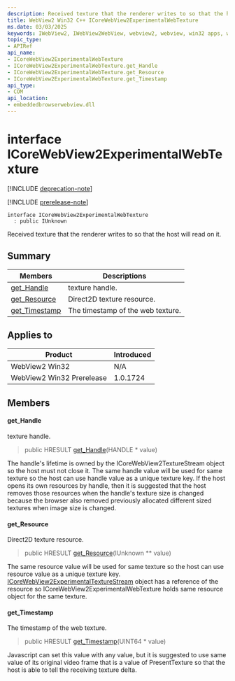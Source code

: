 ```yaml
---
description: Received texture that the renderer writes to so that the host will read on it.
title: WebView2 Win32 C++ ICoreWebView2ExperimentalWebTexture
ms.date: 03/03/2025
keywords: IWebView2, IWebView2WebView, webview2, webview, win32 apps, win32, edge, ICoreWebView2, ICoreWebView2Controller, browser control, edge html, ICoreWebView2ExperimentalWebTexture
topic_type: 
- APIRef
api_name:
- ICoreWebView2ExperimentalWebTexture
- ICoreWebView2ExperimentalWebTexture.get_Handle
- ICoreWebView2ExperimentalWebTexture.get_Resource
- ICoreWebView2ExperimentalWebTexture.get_Timestamp
api_type:
- COM
api_location:
- embeddedbrowserwebview.dll
---
```


# interface ICoreWebView2ExperimentalWebTexture

[!INCLUDE [deprecation-note](../includes/deprecation-note.md)]

[!INCLUDE [prerelease-note](../includes/prerelease-note.md)]

```
interface ICoreWebView2ExperimentalWebTexture
  : public IUnknown
```

Received texture that the renderer writes to so that the host will read on it.

## Summary

 Members                        | Descriptions
--------------------------------|---------------------------------------------
[get_Handle](#get_handle) | texture handle.
[get_Resource](#get_resource) | Direct2D texture resource.
[get_Timestamp](#get_timestamp) | The timestamp of the web texture.

## Applies to

Product                         | Introduced
--------------------------------|---------------------------------------------
WebView2 Win32            |    N/A
WebView2 Win32 Prerelease |    1.0.1724

## Members

#### get_Handle

texture handle.

> public HRESULT [get_Handle](#get_handle)(HANDLE * value)

The handle's lifetime is owned by the ICoreWebView2TextureStream object so the host must not close it. The same handle value will be used for same texture so the host can use handle value as a unique texture key. If the host opens its own resources by handle, then it is suggested that the host removes those resources when the handle's texture size is changed because the browser also removed previously allocated different sized textures when image size is changed.

#### get_Resource

Direct2D texture resource.

> public HRESULT [get_Resource](#get_resource)(IUnknown ** value)

The same resource value will be used for same texture so the host can use resource value as a unique texture key. [ICoreWebView2ExperimentalTextureStream](icorewebview2experimentaltexturestream.md#icorewebview2experimentaltexturestream) object has a reference of the resource so ICoreWebView2ExperimentalWebTexture holds same resource object for the same texture.

#### get_Timestamp

The timestamp of the web texture.

> public HRESULT [get_Timestamp](#get_timestamp)(UINT64 * value)

Javascript can set this value with any value, but it is suggested to use same value of its original video frame that is a value of PresentTexture so that the host is able to tell the receiving texture delta.

